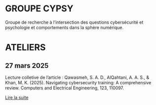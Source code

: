 GROUPE CYPSY
==============

Groupe de recherche à l’intersection des questions cybersécurité et psychologie et comportements dans la sphère numérique.

ATELIERS
========

27 mars 2025
------------
Lecture colletive de l’article :
Qawasmeh, S. A. D., AlQahtani, A. A. S., & Khan, M. K. (2025). Navigating cybersecurity training: A comprehensive review. Computers and Electrical Engineering, 123, 110097.

[Lire la suite](https://github.com/nlouveton-up/cypsy/blob/main/27-03-25%20Qawasmeh%20et%20al%202025%20Navigatin%20cybersecurity%20training.md)
